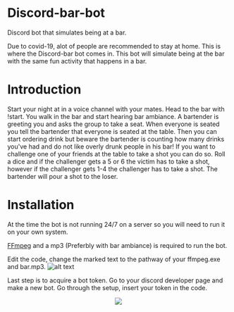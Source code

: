 # Discord-bar-bot
Discord bot that simulates being at a bar.

Due to covid-19, alot of people are recommended to stay at home. This is where the Discord-bar bot comes in. This bot will simulate being at the bar with the same fun activity that happens in a bar. 

# Introduction
Start your night at in a voice channel with your mates. Head to the bar with !start. You walk in the bar and start hearing bar ambiance. A bartender is greeting you and asks the group to take a seat. When everyone is seated you tell the bartender that everyone is seated at the table. Then you can start ordering drink but beware the bartender is counting how many drinks you've had and do not like overly drunk people in his bar! If you want to challenge one of your friends at the table to take a shot you can do so. Roll a dice and if the challenger gets a 5 or 6 the victim has to take a shot, however if the challenger gets 1-4 the challenger has to take a shot. The bartender will pour a shot to the loser.    


# Installation
At the time the bot is not running 24/7 on a server so you will need to run it on your own system.

[FFmpeg](https://ffmpeg.org/download.html) and a mp3 (Preferbly with bar ambiance) is required to run the bot. 

Edit the code, change the marked text to the pathway of your ffmpeg.exe and bar.mp3.
![alt text](https://i.imgur.com/kvSTlw8.png)

Last step is to acquire a bot token. Go to your discord developer page and make a new bot. Go through the setup, insert your token in the code. 

<div style="text-align:center"><img src="https://i.imgur.com/GLG3MXO.png" /></div>

